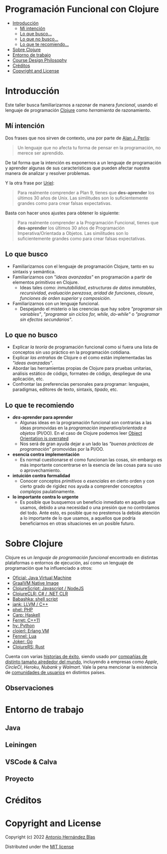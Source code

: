 # Programación Funcional con Clojure

- [Introducción](#introducción)
   - [Mí intención](#mí-intención)
   - [Lo que busco...](#lo-que-busco)
   - [Lo que no busco...](#lo-que-no-busco)
   - [Lo que te recomiendo...](#lo-que-te-recomiendo)
- [Sobre Clojure](#sobre-clojure)
- [Entorno de trabajo](#entorno-de-trabajo)
- [Course Design Philosophy](#course-design-philosophy)
- [Créditos](#créditos)
- [Copyright and License](#copyright-and-license)

# Introducción

Este taller busca familiarizarnos a razonar de manera _funcional_, usando el lenguaje de
programación [Clojure](https://clojure.org) como _herramienta_ de razonamiento.

## Mí intención

Dos frases que nos sirven de contexto, una por parte de
[Alan J. Perlis](http://pu.inf.uni-tuebingen.de/users/klaeren/epigrams.html):

> Un lenguaje que no afecta tu forma de pensar en la programación, no merece ser aprendido.

De tal forma que la intención es exponernos a un lenguaje de programación y aprender algunas de
sus características que pueden afectar nuestra manera de analizar y resolver problemas.

Y la otra frase por [Uriel](https://docs.huihoo.com/plan9/Plan9.pdf):
> Para realmente comprender a Plan 9, tienes que **des-aprender** los últimos 30 años de Unix.
> Las similitudes son lo suficientemente grandes como para crear falsas expectativas.

Basta con hacer unos ajustes para obtener lo siguiente:

> Para realmente comprender a la Programación Funcional, tienes que **des-aprender** los últimos
> 30 años de Programación Imperativa/Orientada a Objetos. Las similitudes son lo suficientemente
> grandes como para crear falsas expectativas.

## Lo que busco

  - Familiarizarnos con el lenguaje de programación Clojure, tanto en su sintaxis y semántica.
  - Familiarizarnos con _"ideas avanzadas"_ en programación a partir de elementos _primitivos_
    en Clojure.
     - Ideas tales como: _inmutabilidad_, _estructuras de datos inmutables_, _recursividad_,
       _evaluación perezosa_, _aridad de funciones_, _closure_, _funciones de orden superior_ y
       _composición_.
  - Familiarizarnos con un lenguaje funcional.
     - Despejando el misterio o las creencias que hay sobre _"programar sin variables"_,
       _"programar sin ciclos for, while, do-while"_ o _"programar sin efectos secundarios"_.

## Lo que no busco

  - Explicar _la teoría_ de programación funcional como si fuera una lista de conceptos sin uso
    práctico en la programación cotidiana.
  - Explicar _las entrañas_ de Clojure o el como están implementadas las _"ideas avanzadas"_.
  - Abordar las herramientas propias de Clojure para pruebas unitarias, análisis estático de
    código, formateo de código, despliegue de una aplicación, etc.
  - Confrontar las preferencias personales para programar: lenguajes, paradigmas, editores de
    texto, sintaxis, _tipado_, etc.

## Lo que te recomiendo

  - **_des_-aprender para aprender**
     - Algunas ideas en la programación funcional son contrarias a las ideas
       promovidas en la _programación imperativa/orientada a objetos_ (PI/OO).
       En el caso de Clojure podemos leer
       [Object Orientation is overrated](https://clojure.org/about/rationale#_object_orientation_is_overrated)
     - Nos será de gran ayuda dejar a un lado las _"buenas prácticas de programación"_ promovidas
       por la PI/OO.
  - **esencia contra implementación**
     - Es normal cuestionarse el como funcionan las cosas, sin embargo es más importante
       concentrarse en la esencia de las cosas para su uso o aprovechamiento.
  - **intuición contra formalidad**
     - Conocer conceptos _primitivos_ o _esenciales_ en cierto orden y con cierto grado de rigidez
       nos ayuda a comprender conceptos _complejos_ paulatinamente.
  - **lo importante contra lo urgente**
     - Es posible que busquemos un beneficio inmediato en aquello que usamos, debido a una necesidad
       o una presión que no controlamos del todo. Ante esto, es posible que no prestemos la
      debida atención a lo importante de lo que usamos, a aquellos que podría beneficiarnos en otras
      situaciones en un posible futuro.

# Sobre Clojure

Clojure es un _lenguaje de programación funcional_ encontrado en distintas plataformas o entornos
de ejecución, así como un lenguaje de programación que ha influenciado a otros:

- [Oficial: Java Virtual Machine](https://clojure.org/about/jvm_hosted)
- [GraalVM Native Image](https://github.com/clj-easy/graalvm-clojure)
- [ClojureScript: Javascript / NodeJS](https://clojure.org/about/clojurescript)
- [ClojureCLR: C# / .NET CLR](https://clojure.org/about/clojureclr)
- [Babashka: shell script](https://github.com/babashka/babashka)
- [jank: LLVM / C++](https://github.com/jank-lang/jank)
- [phel: PHP](https://github.com/phel-lang/phel-lang)
- [Carp: Haskell](https://github.com/carp-lang/Carp)
- [Ferret: C++11](https://ferret-lang.org)
- [hy: Python](https://github.com/hylang/hy)
- [clojerl: Erlang VM](https://github.com/clojerl/clojerl)
- [Fennel: Lua](https://github.com/bakpakin/Fennel)
- [Joker: Go](https://github.com/candid82/joker)
- [ClojureRS: Rust](https://github.com/clojure-rs/ClojureRS)

Cuenta con varias [historias de éxito](https://clojure.org/community/success_stories), siendo usado
por [compañías de distinto tamaño alrededor del mundo](https://clojure.org/community/companies),
incluyendo a empresas como _Apple_, _CircleCI_, _Heroku_, _Nubank_ y _Walmart_. Vale la pena
mencionar la existencia de [comunidades de usuarios](https://clojure.org/community/user_groups) en
distintos países.

## Observaciones

# Entorno de trabajo

## Java

## Leiningen

## VSCode & Calva

## Proyecto

# Créditos

# Copyright and License

Copyright (c) 2022 [Antonio Hernández Blas](https://nihilipster.dev)

Distributed under the [MIT license](LICENSE)
